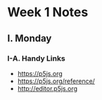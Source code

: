 # Week 1 Notes


## I. Monday

### I-A. Handy Links
- https://p5js.org
- https://p5js.org/reference/ 
- http://editor.p5js.org

